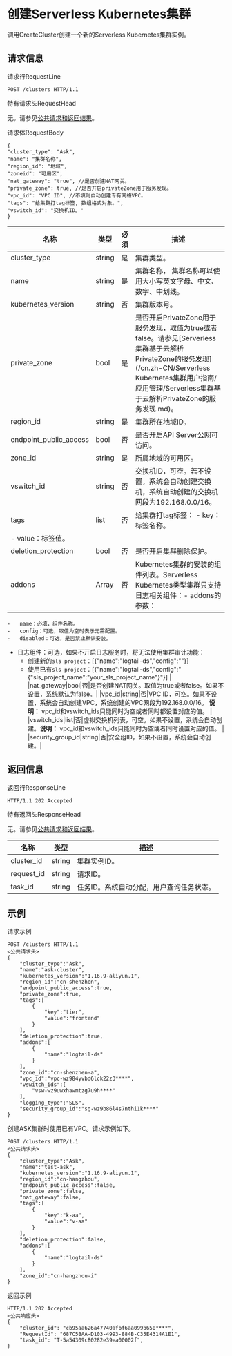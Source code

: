 # 创建Serverless Kubernetes集群

调用CreateCluster创建一个新的Serverless Kubernetes集群实例。

## 请求信息

请求行RequestLine

```
POST /clusters HTTP/1.1
```

特有请求头RequestHead

无。请参见[公共请求和返回结果](/cn.zh-CN/API参考/公共请求和返回结果.md)。

请求体RequestBody

```
{
"cluster_type": "Ask", 
"name": "集群名称",
"region_id": "地域",
"zoneid": "可用区",
"nat_gateway": "true", //是否创建NAT网关。
"private_zone": true, //是否开启privateZone用于服务发现。
"vpc_id": "VPC ID", //不填则自动创建专有网络VPC。
"tags": "给集群打tag标签, 数组格式对象。",
"vswitch_id": "交换机ID。"
}
```

|名称|类型|必须|描述|
|--|--|--|--|
|cluster\_type|string|是|集群类型。|
|name|string|是|集群名称， 集群名称可以使用大小写英文字母、中文、数字、中划线。|
|kubernetes\_version|string|否|集群版本号。|
|private\_zone|bool|是|是否开启PrivateZone用于服务发现，取值为true或者false。请参见[Serverless集群基于云解析PrivateZone的服务发现](/cn.zh-CN/Serverless Kubernetes集群用户指南/应用管理/Serverless集群基于云解析PrivateZone的服务发现.md)。|
|region\_id|string|是|集群所在地域ID。|
|endpoint\_public\_access|bool|否|是否开启API Server公网可访问。|
|zone\_id|string|是|所属地域的可用区。|
|vswitch\_id|string|否|交换机ID，可空。若不设置，系统会自动创建交换机，系统自动创建的交换机网段为192.168.0.0/16。|
|tags|list|否|给集群打tag标签： -   key：标签名称。
-   value：标签值。 |
|deletion\_protection|bool|否|是否开启集群删除保护。|
|addons|Array|否|Kubernetes集群的安装的组件列表。Serverless Kubernetes类型集群只支持日志相关组件：-   addons的参数：
    -   name：必填，组件名称。
    -   config：可选，取值为空时表示无需配置。
    -   disabled：可选，是否禁止默认安装。
-   日志组件：可选，如果不开启日志服务时，将无法使用集群审计功能：
    -   创建新的`sls project`：\[\{"name":"logtail-ds","config":""\}\]
    -   使用已有`sls project`：\[\{"name":"logtail-ds","config":"\{"sls\_project\_name":"your\_sls\_project\_name"\}"\}\] |
|nat\_gateway|bool|否|是否创建NAT网关。取值为true或者false。如果不设置，系统默认为false。|
|vpc\_id|string|否|VPC ID，可空。如果不设置，系统会自动创建VPC，系统创建的VPC网段为192.168.0.0/16。 **说明：** vpc\_id和vswitch\_ids只能同时为空或者同时都设置对应的值。 |
|vswitch\_ids|list|否|虚拟交换机列表，可空。如果不设置，系统会自动创建。**说明：** vpc\_id和vswitch\_ids只能同时为空或者同时设置对应的值。 |
|security\_group\_id|string|否|安全组ID，如果不设置，系统会自动创建。|

## 返回信息

返回行ResponseLine

```
HTTP/1.1 202 Accepted
```

特有返回头ResponseHead

无。请参见[公共请求和返回结果](/cn.zh-CN/API参考/公共请求和返回结果.md)。

|名称|类型|描述|
|--|--|--|
|cluster\_id|string|集群实例ID。|
|request\_id|string|请求ID。|
|task\_id|string|任务ID。系统自动分配，用户查询任务状态。|

## 示例

请求示例

```
POST /clusters HTTP/1.1
<公共请求头>
{
    "cluster_type":"Ask",
    "name":"ask-cluster",
    "kubernetes_version":"1.16.9-aliyun.1",
    "region_id":"cn-shenzhen",
    "endpoint_public_access":true,
    "private_zone":true,
    "tags":[
        {
            "key":"tier",
            "value":"frontend"
        }
    ],
    "deletion_protection":true,
    "addons":[
        {
            "name":"logtail-ds"
        }
    ],
    "zone_id":"cn-shenzhen-a",
    "vpc_id":"vpc-wz984yvbd6lck22z3****",
    "vswitch_ids":[
        "vsw-wz9uwxhawmtzg7u9h****"
    ],
    "logging_type":"SLS",
    "security_group_id":"sg-wz9b86l4s7nthi1k****"
}
```

创建ASK集群时使用已有VPC。请求示例如下。

```
POST /clusters HTTP/1.1
<公共请求头>
{
    "cluster_type":"Ask",
    "name":"test-ask",
    "kubernetes_version":"1.16.9-aliyun.1",
    "region_id":"cn-hangzhou",
    "endpoint_public_access":false,
    "private_zone":false,
    "nat_gateway":false,
    "tags":[
        {
            "key":"k-aa",
            "value":"v-aa"
        }
    ],
    "deletion_protection":false,
    "addons":[
        {
            "name":"logtail-ds"
        }
    ],
    "zone_id":"cn-hangzhou-i"
}
```

返回示例

```
HTTP/1.1 202 Accepted
<公共响应头>
{
    "cluster_id": "cb95aa626a47740afbf6aa099b650****",
    "RequestId": "687C5BAA-D103-4993-884B-C35E4314A1E1",
    "task_id": "T-5a54309c80282e39ea00002f",
}
```

